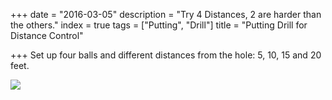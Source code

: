 +++
date = "2016-03-05"
description = "Try 4 Distances, 2 are harder than the others."
index = true
tags = ["Putting", "Drill"]
title = "Putting Drill for Distance Control"

+++
Set up four balls and different distances from the hole: 5, 10, 15 and 20 feet.

![](https://res.cloudinary.com/demo/image/fetch/w_150,h_150,c_thumb,g_face,r_20/https://upload.wikimedia.org/wikipedia/commons/thumb/4/46/Tiger_Woods_2018.jpg/220px-Tiger_Woods_2018.jpg)
